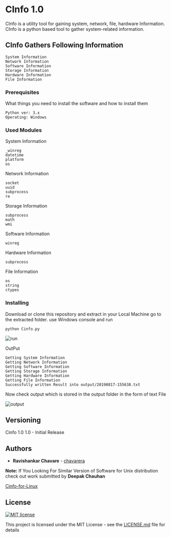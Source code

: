 # CInfo 1.0
CInfo is a utility tool for gaining system, network, file, hardware Information. CInfo is a python based tool to gather system-related information.

## CInfo Gathers Following Information
```
System Information
Network Information
Software Information
Storage Information
Hardware Information
File Information
```


### Prerequisites

What things you need to install the software and how to install them

```
Python ver: 3.x
Operating: Windows
```

### Used Modules
System Information
```
_winreg
datetime
platform
os
```

Network Information
```
socket
uuid
subprocess
re
```
Storage Information
```
subprocess
math
wmi
```

Software Information
```
winreg
```

Hardware Information
```
subprocess
```
File Information
```
os
string 
ctypes
```



### Installing

Download or clone this repository and extract in your Local Machine go to the extracted folder.
use Windows console and run 

```
python Cinfo.py
```

![run](https://github.com/chavarera/Cinfo/blob/master/img/run.PNG)

OutPut
```
Getting System Information
Getting Network Information
Getting Software Information
Getting Storage Information
Getting Hardware Information
Getting File Information
Successfully written Result into output/20190817-155638.txt
```

Now check output which is stored in the output folder in the form of text File

![output](https://github.com/chavarera/Cinfo/blob/master/img/output.PNG)



## Versioning

Cinfo 1.0
1.0 - Initial Release


## Authors

* **Ravishankar Chavare** - [chavarera](https://github.com/chavarera)




**Note:** If You Looking For Similar Version of Software for Unix distribution check out work submitted by 
**Deepak Chauhan**

[Cinfo-for-Linux](https://github.com/RoyalEagle73/Cinfo/tree/Cinfo-for-Linux)

## License
[![MIT license](https://img.shields.io/badge/License-MIT-blue.svg)](LICENSE)

This project is licensed under the MIT License - see the [LICENSE.md](LICENSE.md) file for details
